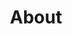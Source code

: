 ---
title: "About"
layout: about
draft: false

## about us
about_us:
  subtitle: WHO WE ARE
  title: Hello, We’re Sensei Project Here For Your Help
  content: Your online Health & Fitness companion that offers free assistance on its Facebook Group and provides quality paid guided personal training packages by and through website. We are the first ever, online manifesto in Bangladesh to make place you will select when you think of getting fit
  image: https://github-assets-site.s3.eu-central-1.amazonaws.com/multi-page-site/about/01.jpg

## our works
works:
  subtitle: OUR WORKS
  title: What We Do
  list:
    - title: Building A New Class
      content: Decade of engineering under his belt, Jeremie is responsible for technical infrastructure and feature development. In Flow, wherever things just work is understanding developing complex systems
    - title: Design For Anyone
      content: Decade of engineering under his belt, Jeremie is responsible for technical infrastructure and feature development. In Flow, wherever things just work is understanding developing complex systems
    - title: Creative Flair Design
      content: Decade of engineering under his belt, Jeremie is responsible for technical infrastructure and feature development. In Flow, wherever things just work is understanding developing complex systems
    - title: Building Products
      content: Decade of engineering under his belt, Jeremie is responsible for technical infrastructure and feature development. In Flow, wherever things just work is understanding developing complex systems

## our mission
mission:
  subtitle: OUR MISSION
  title: Main Vision And Mission Of Our Company
  content: We were freelance designers and developers, constantly finding ourselve deep vague feedback. leaving a notes from the sticky note piece .
  image: https://github-assets-site.s3.eu-central-1.amazonaws.com/multi-page-site/about/02.jpg

## short video
video:
  subtitle: A SHORT VIDEO
  title: You Take Care Of The Payments, We Take Care Of The Rest.
  description: Protect your design vision and leave nothing up to interpretation with interaction recipes. Quickly share and access all your team members interactions by using libraries, ensuring consistcy throughout the.
  video_id: dyZcRRWiuuw
  thumbnail: https://github-assets-site.s3.eu-central-1.amazonaws.com/multi-page-site/about/video-popup-2.jpg

## clients
clients:
  subtitle: OUR CLIENTS
  title: Trusted By Thousands Companies
  brands:
    - https://github-assets-site.s3.eu-central-1.amazonaws.com/multi-page-site/brands/01-colored.png
    - https://github-assets-site.s3.eu-central-1.amazonaws.com/multi-page-site/brands/02-colored.png
    - https://github-assets-site.s3.eu-central-1.amazonaws.com/multi-page-site/brands/03-colored.png
    - https://github-assets-site.s3.eu-central-1.amazonaws.com/multi-page-site/brands/04-colored.png
    - https://github-assets-site.s3.eu-central-1.amazonaws.com/multi-page-site/brands/05-colored.png
    - https://github-assets-site.s3.eu-central-1.amazonaws.com/multi-page-site/brands/06-colored.png
    - https://github-assets-site.s3.eu-central-1.amazonaws.com/multi-page-site/brands/04-colored.png
    - https://github-assets-site.s3.eu-central-1.amazonaws.com/multi-page-site/brands/05-colored.png
    - https://github-assets-site.s3.eu-central-1.amazonaws.com/multi-page-site/brands/06-colored.png


## members
our_member:
  subtitle: OUR MEMBERS
  title: The People Behind
  content: We were freelance designers and developers, constantly finding </br> ourselves deep in vague feedback. This made every client and team
  list:
    - name: Valentin Staykov
      field: Operations
      image: https://github-assets-site.s3.eu-central-1.amazonaws.com/multi-page-site/about/team/01.jpg
    - name: Bukiakta Bansalo
      field: Product
      image: https://github-assets-site.s3.eu-central-1.amazonaws.com/multi-page-site/about/team/02.jpg
    - name: Ortrin Okaster
      field: Engineering
      image: https://github-assets-site.s3.eu-central-1.amazonaws.com/multi-page-site/about/team/03.jpg

## office
our_office:
  subtitle: OUR OFFICES
  title: Made With Love Of Around The </br> World With Many Offices
  content: We were freelance designers and developers, constantly finding </br> ourselves deep in vague feedback. This made every client and team
  countries:
    - flag: https://github-assets-site.s3.eu-central-1.amazonaws.com/multi-page-site/about/flags/us.png
      name: NewYork, USA
      location: 219 Bald Hill Drive Oakland Gardens, NY 11364
    - flag: https://github-assets-site.s3.eu-central-1.amazonaws.com/multi-page-site/about/flags/au.png
      name: Australia, Perth
      location: Flat 23 80 Anthony Circlet Port Guiseppe, TAS 2691
    - flag: https://github-assets-site.s3.eu-central-1.amazonaws.com/multi-page-site/about/flags/germany.png
      name: Berlin, Germany
      location: Jl Raya Dewi Sartika Ged Harapan Masa, Br Germeny
    - flag: https://github-assets-site.s3.eu-central-1.amazonaws.com/multi-page-site/about/flags/china.png
      name: China, Wohan
      location: 1hao Wen Ti Huo Dong Zhong Xin 1ceng Jian Xing

---
